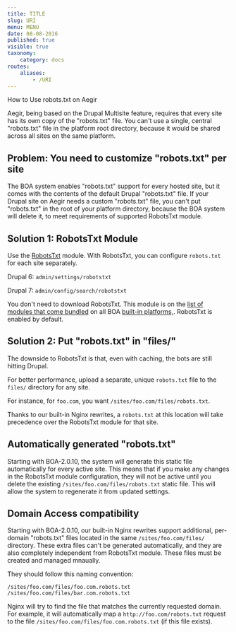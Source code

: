 ```yaml
---
title: TITLE
slug: URI
menu: MENU
date: 08-08-2016
published: true
visible: true
taxonomy:
    category: docs
routes:
    aliases:
        - /URI
---
```

How to Use robots.txt on Aegir

Aegir, being based on the Drupal Multisite feature, requires that every
site
has its own copy of the "robots.txt" file. You can't use a single,
central "robots.txt" file in the platform root directory, because it
would be
shared across all sites on the same platform.

Problem: You need to customize "robots.txt" per site
----------------------------------------------------

The BOA system enables "robots.txt" support for every hosted site, but
it comes
with the contents of the default Drupal "robots.txt" file. If your
Drupal site
on Aegir needs a custom "robots.txt" file, you can't put
"robots.txt" in the root of your platform directory, because the BOA
system
will delete it, to meet requirements of supported RobotsTxt module.

Solution 1: RobotsTxt Module
----------------------------

Use the [RobotsTxt](http://drupal.org/project/robotstxt) module. With
RobotsTxt, you can configure `robots.txt` for each site separately.

Drupal 6: `admin/settings/robotstxt`

Drupal 7: `admin/config/search/robotstxt`

You don't need to download RobotsTxt. This module is on the
[list of modules that come bundled](supported-enabled-disabled) on all
BOA
[built-in platforms,](built-in-platforms). RobotsTxt is enabled by
default.

Solution 2: Put "robots.txt" in "files/"
----------------------------------------

The downside to RobotsTxt is that, even with caching, the bots are
still hitting Drupal.

For better performance, upload a separate, unique `robots.txt` file to
the `files/` directory for any site.

For instance, for `foo.com`, you want `/sites/foo.com/files/robots.txt`.

Thanks to our built-in Nginx rewrites, a `robots.txt` at this location
will take precedence over the RobotsTxt module for that site.

Automatically generated "robots.txt"
------------------------------------

Starting with BOA-2.0.10, the system will generate this static file
automatically for every active site. This means that if you make
any changes in the RobotsTxt module configuration, they will not be
active until you delete the existing `/sites/foo.com/files/robots.txt`
static file. This will allow the system to regenerate it from updated
settings.

Domain Access compatibility
---------------------------

Starting with BOA-2.0.10, our built-in Nginx rewrites support
additional,
per-domain "robots.txt" files located in the same
`/sites/foo.com/files/`
directory. These extra files can't be generated automatically, and they
are also completely independent from RobotsTxt module. These files must
be created and managed mnaually.

They should follow this naming convention:

`/sites/foo.com/files/foo.com.robots.txt`
`/sites/foo.com/files/bar.com.robots.txt`

Nginx will try to find the file that matches the currently requested
domain.
For example, it will automatically map a `http://foo.com/robots.txt`
request
to the file `/sites/foo.com/files/foo.com.robots.txt` (if this file
exists).

[add-custom-platform]:link

[support-enabled-disabled]:http://omega8.cc/supported-enabled-disabled-a-complete-list-150

[built-in-platforms]:link
